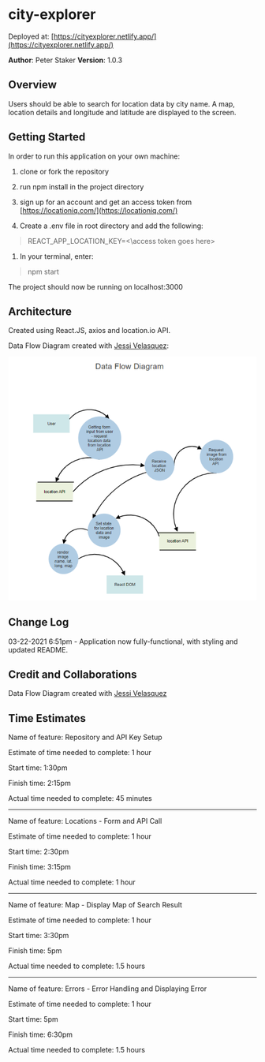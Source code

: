 # city-explorer

Deployed at: [https://cityexplorer.netlify.app/](https://cityexplorer.netlify.app/)

**Author**: Peter Staker
**Version**: 1.0.3

## Overview

Users should be able to search for location data by city name. A map, location details and longitude and latitude are displayed to the screen.

## Getting Started

In order to run this application on your own machine:

1. clone or fork the repository

1. run npm install in the project directory

1. sign up for an account and get an access token from [https://locationiq.com/](https://locationiq.com/)

1. Create a .env file in root directory and add the following:

> REACT_APP_LOCATION_KEY=<\access token goes here>

1. In your terminal, enter:

> npm start

The project should now be running on localhost:3000

## Architecture

Created using React.JS, axios and location.io API.

Data Flow Diagram created with [Jessi Velasquez](https://github.com/JessiVelazquez):

![DFD](src/dataflow.png)

## Change Log

03-22-2021 6:51pm - Application now fully-functional, with styling and updated README.

## Credit and Collaborations

Data Flow Diagram created with [Jessi Velasquez](https://github.com/JessiVelazquez)

## Time Estimates

Name of feature: Repository and API Key Setup

Estimate of time needed to complete: 1 hour

Start time: 1:30pm

Finish time: 2:15pm

Actual time needed to complete: 45 minutes

***

Name of feature: Locations - Form and API Call

Estimate of time needed to complete: 1 hour

Start time: 2:30pm

Finish time: 3:15pm

Actual time needed to complete: 1 hour

***

Name of feature: Map - Display Map of Search Result

Estimate of time needed to complete: 1 hour

Start time: 3:30pm

Finish time: 5pm

Actual time needed to complete: 1.5 hours

***

Name of feature: Errors - Error Handling and Displaying Error

Estimate of time needed to complete: 1 hour

Start time: 5pm

Finish time: 6:30pm

Actual time needed to complete: 1.5 hours
